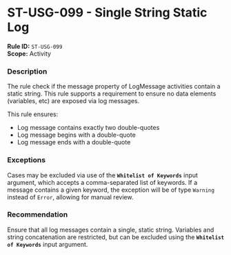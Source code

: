 # ST-USG-099 - Single String Static Log

**Rule ID:** `ST-USG-099`  
**Scope:** Activity

### Description

The rule check if the message property of LogMessage activities contain a static string. This rule supports a requirement to ensure no data elements (variables, etc) are exposed via log messages.

This rule ensures:  
- Log message contains exactly two double-quotes  
- Log message begins with a double-quote  
- Log message ends with a double-quote  

### Exceptions
Cases may be excluded via use of the **`Whitelist of Keywords`** input argument, which accepts a comma-separated list of keywords. If a message contains a given keyword, the exception will be of type `Warning` instead of `Error`, allowing for manual review.


### Recommendation

Ensure that all log messages contain a single, static string. Variables and string concatenation are restricted, but can be excluded using the **`Whitelist of Keywords`** input argument.